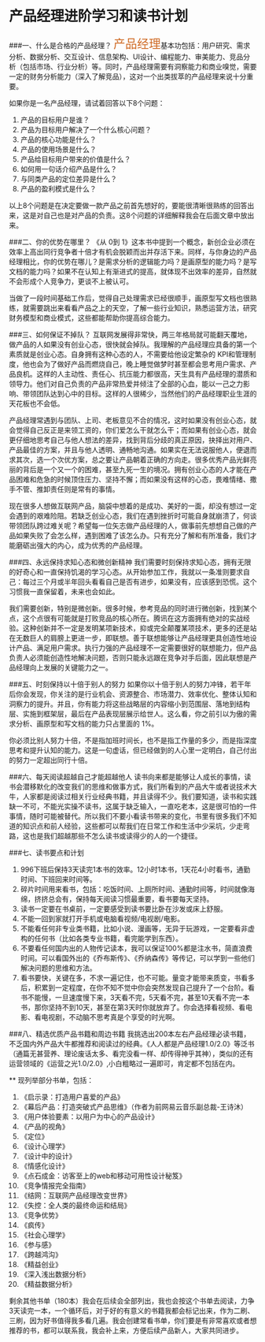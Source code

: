 # 产品经理进阶学习和读书计划
###一、什么是合格的产品经理？
<font color="cf6923" size=5 face="黑体">产品经理</font>基本功包括：用户研究、需求分析、数据分析、交互设计、信息架构、UI设计、编程能力、审美能力、竞品分析（包括市场、行业分析）等。同时，产品经理需要有洞察能力和商业嗅觉，需要一定的财务分析能力（深入了解竞品），这对一个出类拔萃的产品经理来说十分重要。

如果你是一名产品经理，请试着回答以下8个问题：
1. 产品的目标用户是谁？
2. 产品为目标用户解决了一个什么核心问题？
3. 产品的核心功能是什么？
4. 产品的使用场景是什么？
5. 产品给目标用户带来的价值是什么？
6. 如何用一句话介绍产品是什么？
7. 与同类产品的定位差异是什么？
8. 产品的盈利模式是什么？

以上8个问题是在决定要做一款产品之前首先想好的，要能很清晰很熟练的回答出来，这是对自己也是对产品的负责。这8个问题的详细解释我会在后面文章中放出来。

###二、你的优势在哪里？
《从 0到 1》这本书中提到一个概念，新创企业必须在效率上高出同行竞争者十倍才有机会脱颖而出并存活下来。同样，与你身边的产品经理相比，你的优势在哪儿？是需求分析的逻辑能力吗？是画原型的能力吗？是写文档的能力吗？如果不在认知上有渐进式的提高，就体现不出效率的差异，自然就不会形成个人竞争力，更谈不上被认可。

当做了一段时间基础工作后，觉得自己处理需求已经很顺手，画原型写文档也很熟练，就需要跳出来看看产品之上的天空，了解一些行业知识，熟悉运营方法，研究财务模型和商业模式，这些都能帮助你提高综合能力。

###三、如何保证不掉队？
互联网发展得非常快，两三年格局就可能翻天覆地，做产品的人如果没有创业心态，很快就会掉队。我理解的产品经理应具备的第一个素质就是创业心态。自身拥有这种心态的人，不需要给他设定繁杂的 KPI和管理制度，他也会为了做好产品而燃烧自己，晚上睡觉做梦时甚至都会思考用户需求、产品良机。这样的人主动性、责任心、抗压能力都很高，天生具有产品经理的潜质和领导力。他们对自己负责的产品非常热爱并倾注了全部的心血，能以一己之力影响、带领团队达到心中的目标。这样的人很稀少，当然他们的产品经理职业生涯的天花板也不会低。

产品经理常遇到与团队、上司、老板意见不合的情况，这时如果没有创业心态，就会觉得自己反正是来领工资的，你们爱怎么干就怎么干；而如果有创业心态，就会更仔细地思考自己与他人想法的差异，找到背后分歧的真正原因，抉择出对用户、产品最佳的方案，并且与他人透明、通畅地沟通。如果实在无法说服他人，便退而求其次，选一个次优方案，总之要让产品朝着正确的方向走。很多优秀产品光鲜亮丽的背后是一个又一个的困难，甚至九死一生的境况。拥有创业心态的人才能在产品困难和危急的时候顶住压力、坚持不懈；而如果没有这样的心态，畏难情绪、撒手不管、推卸责任则是常有的事情。

现在很多人想做互联网产品，脑袋中想着的是成功、美好的一面，却没有想过一定会遇到的艰难险阻。若缺乏创业心态，我们在遇到挫折时可能自身就崩溃了，何谈带领团队跨过难关呢？希望每一位矢志做产品经理的人，做事前先想想自己做的产品如果失败了会怎么样，遇到困难了该怎么办。只有充分了解和有所准备，我们才能磨砺出强大的内心，成为优秀的产品经理。

###四、永远保持求知心态和微创新精神
我们需要时刻保持求知心态，拥有无限的好奇心和一直保持饥渴的学习心态。从开始参加工作，我就以一条准则要求自己：每过三个月或半年回头看看自己是否有进步，如果没有，应该感到恐慌。这个习惯我一直保留着，未来也会如此。

我们需要创新，特别是微创新。很多时候，参考竞品的同时进行微创新，找到某个点，这个点很有可能就是打败竞品的核心所在。腾讯在这方面拥有绝对的实战经验。这种创新并不一定是发明某项新技术，抑或完全颠覆某项技术，更多的还是站在无数巨人的肩膀上更进一步，即联想。善于联想能够让产品经理更具创造性地设计产品、满足用户需求。执行力强的产品经理不一定需要很好的联想能力，但产品负责人必须能创造性地解决问题，否则只能永远跟在竞争对手后面，因此联想是产品经理向上发展的关键能力之一。

###五、时刻保持以十倍于别人的努力
如果你以十倍于别人的努力冲锋，若干年后你会发现，你关注的是行业机会、资源整合、市场潜力、效率优化、整体认知和洞察力的提升。并且，你有能力将这些战略层的内容缩小到范围层、落地到结构层、实施到框架层，最后在产品表现层展示给世人。这么看，你之前引以为傲的需求分析、画原型和写文档的能力只占里面的 1%。

你必须比别人努力十倍，不是指加班时间长，也不是指工作量的多少，而是指深度思考和提升认知的能力。这是一句虚话，但已经做到的人心里一定明白，自己付出的努力一定超出同行十倍。

###六、每天阅读超越自己才能超越他人
读书向来都是能够让人成长的事情，读书会潜移默化的改变我们的思维和做事方式，我们所看到的产品大牛或者说技术大牛，人家都是阅读过相关行业经典书籍，并且读得不少。我们要知道，读书和实践缺一不可，不能光实操不读书，这属于缺乏输入，一直吃老本，这是很可怕的一件事情，随时可能被替代。所以我们不要小看读书带来的变化，书里有很多我们不知道的知识点和前人经验，这些都可以帮我们在日常工作和生活中少采坑，少走弯路，这也是我们超越那些不怎么读书或读得少的人的一个捷径。

###七、读书要点和计划
1. 996下班后保持3天读完1本书的效率。12小时1本书，1天花4小时看书，通勤时间、下班回来时间等。
2. 碎片时间用来看书，包括：吃饭时间、上厕所时间、通勤时间等，时间就像海绵，挤挤总会有，保持每天阅读习惯最重要，看书要每天坚持。
3. 读书一定要在书桌前，一定要感受到读书要比卧在沙发或床上舒服。
4. 不能一回到家就打开手机或电脑看视频/电视剧/电影。
5. 不能看任何非专业类书籍，比如小说、漫画等，无异于玩游戏，一定要看非虚构的任何书（比如各类专业书籍，看完能学到东西）。
6. 不要看任何国内出的人物传记读本，我可以保证100%都是注水书，简直浪费时间。可以看国外出的《乔布斯传》、《乔纳森传》等传记，可以学到一些他们解决问题的思维和方法。
7. 看书要快，关键在多，不求一遍记住，也不可能。量变才能带来质变，书看多后，积累到一定程度，在你不知不觉中你会突然发现自己提升了一个台阶。看书不能慢，一旦速度慢下来，3天看不完，5天看不完，甚至10天看不完一本书，那你坚持不到10天，甚至在第3天时你就放弃了。你会选择看视频、看电影、看电视剧，不动脑不思考真是个享受的时光啊。

###八、精选优质产品书籍和周边书籍
我挑选出200本左右产品经理必读书籍，不乏国内外产品大牛都推荐和阅读过的经典。《人人都是产品经理1.0/2.0》等泛书（通篇无甚营养、理论废话太多、看完没看一样、却传得神乎其神），类似的还有运营领域的《运营之光1.0/2.0》,小白粗略过一遍即可，肯定都不包括在内。

** 现列举部分书单，包括：
1. 《启示录：打造用户喜爱的产品》
2. 《幕后产品：打造突破式产品思维》（作者为前网易云音乐副总裁-王诗沐）
3. 《用户体验要素：以用户为中心的产品设计》
4. 《产品的视角》
5. 《定位》
6. 《设计心理学》
7. 《设计中的设计》
8. 《情感化设计》
9. 《点石成金：访客至上的web和移动可用性设计秘笈》
10. 《竞争情报完全指南》
11. 《结网：互联网产品经理改变世界》
12. 《失控：全人类的最终命运和结局》
13. 《竞争优势》
14. 《疯传》
15. 《社会心理学》
16. 《参与感》
17. 《跨越鸿沟》
18. 《精益创业》
19. 《深入浅出数据分析》
20. 《精益数据分析》

剩余其他书单（180本）我会在后续会全部列出，我也会按这个书单去阅读，力争3天读完一本，一个循环后，对于好的有意义的书籍我都会标记出来，作为二刷、三刷，因为好书值得我多看几遍。我会创建常看书单，你们要是有非常喜欢或者想推荐的书，都可以联系我，我会补上来，方便后续产品新人，大家共同进步。